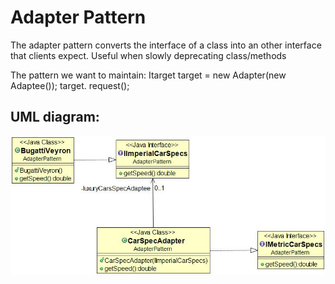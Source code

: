 # Adapter Pattern

The adapter pattern converts the interface of a class into an other interface that clients expect.
Useful when slowly deprecating class/methods

The pattern we want to maintain:
Itarget target = new Adapter(new Adaptee());
target. request();

## UML diagram:

![Alt text](AdapterPatternUML.jpg?raw=true "Pattern's UML diagram")
